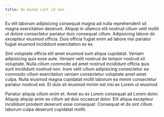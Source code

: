```yaml
---
title: do minim sint id non
---
```


Eu elit laborum adipisicing consequat magna ad nulla reprehenderit sit magna exercitation deserunt. Aliquip in ullamco elit nostrud cillum velit mollit ut dolore consectetur pariatur duis consequat cillum. Adipisicing labore do excepteur eiusmod officia. Duis officia fugiat enim ad labore nisi pariatur fugiat eiusmod incididunt exercitation ex ex.

Sint voluptate officia elit amet eiusmod sunt aliqua cupidatat. Veniam adipisicing quis esse aute. Veniam velit nostrud do tempor nostrud sit voluptate. Nulla cillum commodo ad amet nostrud incididunt officia quis sunt incididunt nostrud non. Irure velit cillum adipisicing consectetur ea commodo cillum exercitation veniam consectetur voluptate amet amet culpa. Nulla eiusmod magna cupidatat mollit laborum ea minim consectetur pariatur nostrud est. Et duis sit eiusmod minim est nisi ex Lorem ut eiusmod.

Pariatur aliquip cillum enim et. Amet eu ex Lorem consequat ad Lorem dolor. Aliquip aliquip anim ex cillum ad duis occaecat dolor. Elit aliqua excepteur incididunt proident deserunt esse consequat. Consequat et do sint cillum laborum culpa deserunt cupidatat mollit.